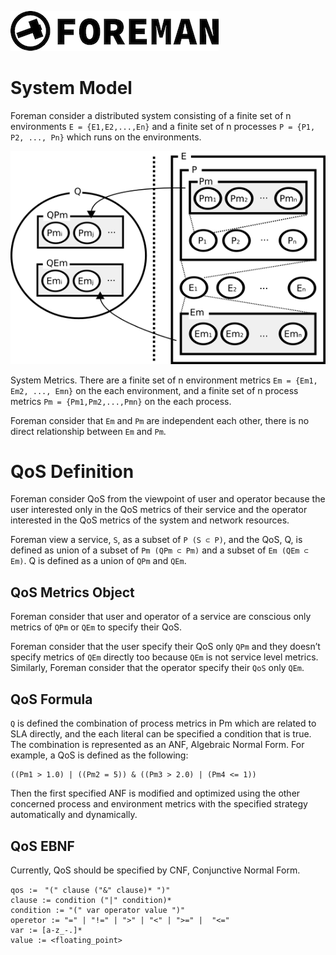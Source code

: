 ![logo](./img/icon.png)

# System Model

Foreman consider a distributed system consisting of a finite set of n environments `E = {E1,E2,...,En}` and a finite set of n processes `P = {P1, P2, ..., Pn}` which runs on the environments.

![system model](./img/qos_model.png)

System Metrics. There are a finite set of n environment metrics `Em = {Em1, Em2, ..., Emn}` on the each environment, and a finite set of n process metrics `Pm = {Pm1,Pm2,...,Pmn}` on the each process.

Foreman consider that `Em` and `Pm` are independent each other, there is no direct relationship between `Em` and `Pm`.

# QoS Definition

Foreman consider QoS from the viewpoint of user and operator because the user interested only in the QoS metrics of their service and the operator interested in the QoS metrics of the system and network resources.

Foreman view a service, `S`, as a subset of `P (S ⊂ P)`, and the QoS, Q, is defined as union of a subset of `Pm (QPm ⊂ Pm)` and a subset of `Em (QEm ⊂ Em)`. Q is defined as a union of `QPm` and `QEm`.

## QoS Metrics Object

Foreman consider that user and operator of a service are conscious only metrics of `QPm` or `QEm` to specify their QoS.

Foreman consider that the user specify their QoS only `QPm` and they doesn’t specify metrics of `QEm` directly too because `QEm` is not service level metrics. Similarly, Foreman consider that the operator specify their `QoS` only `QEm`.

## QoS Formula

`Q` is defined the combination of process metrics in Pm which are related to SLA directly, and the each literal can be specified a condition that is true. The combination is represented as an ANF, Algebraic Normal Form.
For example, a QoS is defined as the following:

```
((Pm1 > 1.0) | ((Pm2 = 5)) & ((Pm3 > 2.0) | (Pm4 <= 1))
```

Then the first specified ANF is modified and optimized using the other concerned process and environment metrics with the specified strategy automatically and dynamically.

## QoS EBNF

Currently, QoS should be specified by CNF, Conjunctive Normal Form.

```
qos :=　"(" clause ("&" clause)* ")"
clause := condition ("|" condition)*
condition := "(" var operator value ")"
operetor := "=" | "!=" | ">" | "<" | ">=" |  "<="
var := [a-z_-.]*
value := <floating_point>
```
